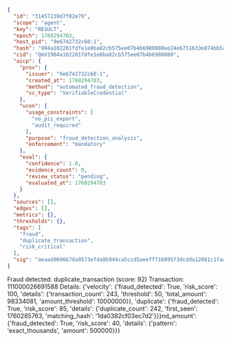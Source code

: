 ```json
{
  "id": "31457239d7f02e79",
  "scope": "agent",
  "key": "RESULT",
  "epoch": 1760294703,
  "host_pid": "9e6742732c60:1",
  "hash": "904a102201fdfe1e8ba82cb575ee07b4b6980880ee24e6751633e874bb5aebe8",
  "cid": "QmV1904a102201fdfe1e8ba82cb575ee07b4b6980880",
  "aicp": {
    "prov": {
      "issuer": "9e6742732c60:1",
      "created_at": 1760294703,
      "method": "automated_fraud_detection",
      "vc_type": "VerifiableCredential"
    },
    "ucon": {
      "usage_constraints": [
        "no_pii_export",
        "audit_required"
      ],
      "purpose": "fraud_detection_analysis",
      "enforcement": "mandatory"
    },
    "eval": {
      "confidence": 1.0,
      "evidence_count": 0,
      "review_status": "pending",
      "evaluated_at": 1760294703
    }
  },
  "sources": [],
  "edges": [],
  "metrics": {},
  "thresholds": {},
  "tags": [
    "fraud",
    "duplicate_transaction",
    "risk_critical"
  ],
  "sig": "aeaad969667da9573efda8b944ca5ccd5aeefff16095f3dcdda12081c1faa159"
}
```

Fraud detected: duplicate_transaction (score: 92)
Transaction: 111000026691588
Details: {'velocity': {'fraud_detected': True, 'risk_score': 100, 'details': {'transaction_count': 243, 'threshold': 50, 'total_amount': 98334081, 'amount_threshold': 10000000}}, 'duplicate': {'fraud_detected': True, 'risk_score': 85, 'details': {'duplicate_count': 242, 'first_seen': 1760285763, 'matching_hash': '1da0382cf03ec7d2'}}}nd_amount': {'fraud_detected': True, 'risk_score': 40, 'details': {'pattern': 'exact_thousands', 'amount': 500000}}}